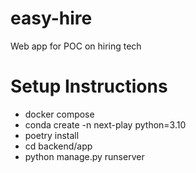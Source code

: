 # easy-hire
Web app for POC on hiring tech

# Setup Instructions

- docker compose
- conda create -n next-play python=3.10
- poetry install
- cd backend/app
- python manage.py runserver